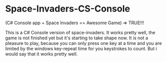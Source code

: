 # Space-Invaders-CS-Console

(C# Console app + Space Invaders == Awesome Game) => TRUE!!!

This is a C# Console version of space-invaders. It works pretty well, the game is not finished yet but it's starting to take shape now. It is not a pleasure to play, because you can only press one key at a time and you are limited by the windows key-repeat time for you keystrokes to count. But i would say that it works pretty well.
